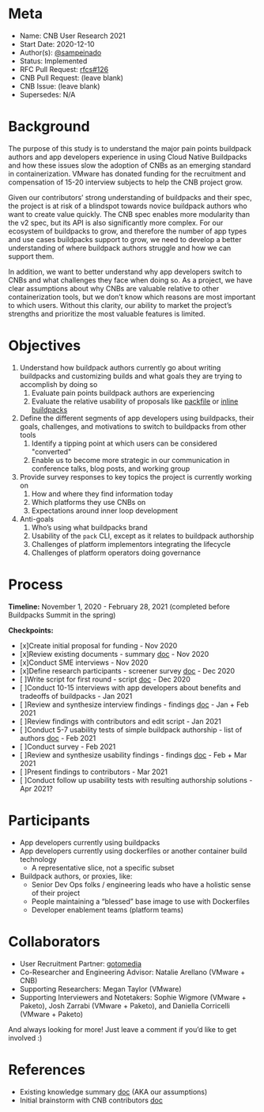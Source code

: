 # Meta
[meta]: #meta
- Name: CNB User Research 2021
- Start Date: 2020-12-10
- Author(s): [@sampeinado](@sampeinado)
- Status: Implemented
- RFC Pull Request: [rfcs#126](https://github.com/buildpacks/rfcs/pull/126)
- CNB Pull Request: (leave blank)
- CNB Issue: (leave blank)
- Supersedes: N/A

# Background
The purpose of this study is to understand the major pain points buildpack authors and app developers experience in using Cloud Native Buildpacks and how these issues slow the adoption of CNBs as an emerging standard in containerization. VMware has donated funding for the recruitment and compensation of 15-20 interview subjects to help the CNB project grow. 
 
Given our contributors’ strong understanding of buildpacks and their spec, the project is at risk of a blindspot towards novice buildpack authors who want to create value quickly. The CNB spec enables more modularity than the v2 spec, but its API is also significantly more complex. For our ecosystem of buildpacks to grow, and therefore the number of app types and use cases buildpacks support to grow, we need to develop a better understanding of where buildpack authors struggle and how we can support them. 
 
In addition, we want to better understand why app developers switch to CNBs and what challenges they face when doing so. As a project, we have clear assumptions about why CNBs are valuable relative to other containerization tools, but we don’t know which reasons are most important to which users. Without this clarity, our ability to market the project’s strengths and prioritize the most valuable features is limited. 

# Objectives
1. Understand how buildpack authors currently go about writing buildpacks and customizing builds and what goals they are trying to accomplish by doing so
    1. Evaluate pain points buildpack authors are experiencing
    1. Evaluate the relative usability of proposals like [packfile](https://github.com/sclevine/packfile) or [inline buildpacks](https://github.com/kr/heroku-buildpack-inline)
1. Define the different segments of app developers using buildpacks, their goals, challenges, and motivations to switch to buildpacks from other tools
    1. Identify a tipping point at which users can be considered "converted"
    1. Enable us to become more strategic in our communication in conference talks, blog posts, and working group
1. Provide survey responses to key topics the project is currently working on
    1. How and where they find information today
    1. Which platforms they use CNBs on
    1. Expectations around inner loop development
1. Anti-goals
    1. Who’s using what buildpacks brand
    1. Usability of the `pack` CLI, except as it relates to buildpack authorship
    1. Challenges of platform implementors integrating the lifecycle
    1. Challenges of platform operators doing governance

# Process
**Timeline:** 
November 1, 2020 - February 28, 2021 (completed before Buildpacks Summit in the spring)
 
**Checkpoints:**
- [x]Create initial proposal for funding - Nov 2020
- [x]Review existing documents - summary [doc](https://docs.google.com/document/d/1gEVCykAN2j4Ha6NzwHt1m5J1Jtdh16Riio1w3me7peY/edit#)  - Nov 2020
- [x]Conduct SME interviews - Nov 2020
- [x]Define research participants - screener survey [doc](https://docs.google.com/document/d/12PQsupIn3I50xC0AzC3ouLKY10V8KpbYh8Vnh8jiK6s/edit) - Dec 2020
- [ ]Write script for first round - script [doc](https://docs.google.com/document/d/1rn7ojSXJNbYSzn8p4kaLNGFkT_5Q_zeD03cdZ5h-JlM/edit) - Dec 2020
- [ ]Conduct 10-15 interviews with app developers about benefits and tradeoffs of buildpacks - Jan 2021
- [ ]Review and synthesize interview findings -  findings [doc](https://docs.google.com/document/d/1anR_uma7ajr51xfvZAJsSSE5P2-bjPlL6EEBWz8pfTQ/edit#heading=h.7uxlulg7055g) - Jan + Feb 2021
- [ ]Review findings with contributors and edit script - Jan 2021
- [ ]Conduct 5-7 usability tests of simple buildpack authorship - list of authors [doc](https://docs.google.com/document/d/12PQsupIn3I50xC0AzC3ouLKY10V8KpbYh8Vnh8jiK6s/edit) - Feb 2021
- [ ]Conduct survey - Feb 2021
- [ ]Review and synthesize usability findings -  findings [doc](https://docs.google.com/document/d/1anR_uma7ajr51xfvZAJsSSE5P2-bjPlL6EEBWz8pfTQ/edit#heading=h.7uxlulg7055g) - Feb + Mar 2021
- [ ]Present findings to contributors - Mar 2021
- [ ]Conduct follow up usability tests with resulting authorship solutions - Apr 2021?


# Participants
- App developers currently using buildpacks 
- App developers currently using dockerfiles or another container build technology
  - A representative slice, not a specific subset 
- Buildpack authors, or proxies, like:
  - Senior Dev Ops folks / engineering leads who have a holistic sense of their project
  - People maintaining a “blessed” base image to use with Dockerfiles
  - Developer enablement teams (platform teams)


# Collaborators
- User Recruitment Partner: [gotomedia](https://www.gotomedia.com/)
- Co-Researcher and Engineering Advisor: Natalie Arellano (VMware + CNB)
- Supporting Researchers: Megan Taylor (VMware)
- Supporting Interviewers and Notetakers: Sophie Wigmore (VMware + Paketo), Josh Zarrabi (VMware + Paketo), and Daniella Corricelli (VMware + Paketo)
 
And always looking for more! Just leave a comment if you’d like to get involved :)

# References
- Existing knowledge summary [doc](https://docs.google.com/document/d/1gEVCykAN2j4Ha6NzwHt1m5J1Jtdh16Riio1w3me7peY/edit#) (AKA our assumptions)
- Initial brainstorm with CNB contributors [doc](https://docs.google.com/document/d/1IqFLsLbVucqi3JnzEeliLZKQwTUe4GdHXk1PrpNqRb0/edit#)
